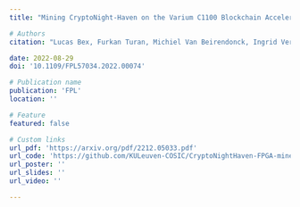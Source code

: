 ```yaml
---
title: "Mining CryptoNight-Haven on the Varium C1100 Blockchain Accelerator Card"

# Authors
citation: "Lucas Bex, Furkan Turan, Michiel Van Beirendonck, Ingrid Verbauwhede"

date: 2022-08-29
doi: '10.1109/FPL57034.2022.00074'

# Publication name
publication: 'FPL'
location: ''

# Feature
featured: false

# Custom links
url_pdf: 'https://arxiv.org/pdf/2212.05033.pdf'
url_code: 'https://github.com/KULeuven-COSIC/CryptoNightHaven-FPGA-miner'
url_poster: ''
url_slides: ''
url_video: ''

---
```


